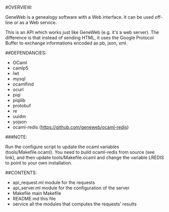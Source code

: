 #OVERVIEW:

GeneWeb is a genealogy software with a Web interface. It can be used
off-line or as a Web service.

This is an API which works just like GeneWeb (e.g. it's a web server).
The difference is that instead of sending HTML, it uses the Google
Protocol Buffer to exchange informations encoded as pb, json, xml.

##DEPENDANCIES:

  - OCaml
  - camlp5
  - lwt
  - mysql
  - ocamlfind
  - ocurl
  - piqi
  - piqilib
  - protobuf
  - re
  - uuidm
  - yojson
  - ocaml-redis (https://github.com/geneweb/ocaml-redis)

###NOTE:

Run the configure script to update the ocaml variables
(tools/Makefile.ocaml). You need to build ocaml-redis from source (see
link), and then update tools/Makefile.ocaml and change the variable
LREDIS to point to your own installation.

##CONTENTS:

  - api_request.ml    module for the requests
  - api_server.ml     module for the configuration of the server
  - Makefile          main Makefile
  - README.md         this file
  - service           all the modules that computes the requests' results
